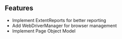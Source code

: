 

## Features
- Implement ExtentReports for better reporting
- Add WebDriverManager for browser management
- Implement Page Object Model

